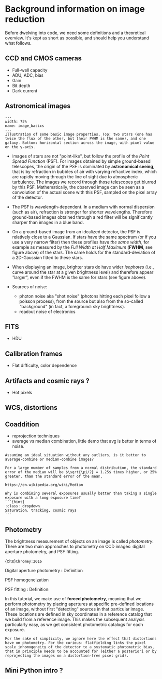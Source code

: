 # Background information on image reduction

Before dwelving into code, we need some definitions and a theoretical overview. It's kept as short as possible, and should help you understand what follows.


## CCD and CMOS cameras

* Full-well capacity
* ADU, ADC, bias
* Gain
* Bit depth
* Dark current

## Astronomical images

```{figure} ./figures/image_basics.png
---
width: 75%
name: image_basics
---
Illustration of some basic image properties. Top: two stars (one has twice the flux of the other, but their FWHM is the same), and one galaxy. Bottom: horizontal section across the image, with pixel value on the y-axis.
```

* Images of stars are not "point-like", but follow the profile of the *Point Spread Function* (PSF). For images obtained by simple ground-based telescopes, the origin of the PSF is dominated by **astronomical seeing**, that is by refraction in bubbles of air with varying refractive index, which are rapidly moving through the line of sight due to atmospheric turbulence. The images we record through those telescopes get blurred by this PSF. Mathematically, the observed image can be seen as a convolution of the actual scene with this PSF, sampled on the pixel array of the detector.

* The PSF is wavelength-dependent. In a medium with normal dispersion (such as air), refraction is stronger for shorter wavelengths. Therefore ground-based images obtained through a red filter will be significantly sharper than images in a blue band.

* On a ground-based image from an idealized detector, the PSF is relatively close to a Gaussian. If stars have the same spectrum (or if you use a very narrow filter) then these profiles have *the same width*, for example as measured by the *Full Width at Half Maximum* (**FWHM**, see figure above) of the stars. The same holds for the standard-deviation of a 2D-Gaussian fitted to these stars.

* When displaying an image, brighter stars do have wider *isophotes* (i.e., curve around the star at a given brightness level) and therefore appear "larger", even if the FWHM is the same for stars (see figure above).

* Sources of noise: 
    * photon noise aka "shot noise" (photons hitting each pixel follow a poisson process), from the source but also from the so-called "background" (in fact, a foreground: sky brightness).
    * readout noise of electronics



## FITS

* HDU

## Calibration frames

* Flat difficulty, color dependence

## Artifacts and cosmic rays ?

* Hot pixels

## WCS, distortions

## Coaddition


* reprojection techniques
* average vs median combination, little demo that avg is better in terms of noise.


```{sidebar} Average or median?
Assuming an ideal situation without any outliers, is it better to average-combine or median-combine images?

For a large number of samples from a normal distribution, the standard error of the median will be $\sqrt{\pi/2} = 1.25$ times higher, or 25% greater, than the standard error of the mean.

https://en.wikipedia.org/wiki/Median
```

````{admonition} Question
Why is combining several exposures usually better than taking a single exposure with a long exposure time?
```{hint}
:class: dropdown
Saturation, tracking, cosmic rays
```
````


## Photometry

The brightness measurement of objects on an image is called *photometry*. There are two main approaches to photometry on CCD images: digital aperture photometry, and PSF fitting.


{cite}`Chromey:2016`


Digital aperture photometry
: Definition

  PSF homogeneization

PSF fitting
: Definition

In this tutorial, we make use of **forced photometry**, meaning that we perform photometry by placing apertures at specific pre-defined locations of an image, without first "detecting" sources in that particular image. These locations are defined in sky coordinates in a reference catalog that we build from a reference image. This makes the subsequent analysis particularly easy, as we get consistent photometric catalogs for each exposure.


```{note}
For the sake of simplicity, we ignore here the effect that distortions have on photometry. For the curious: flatfielding links the pixel scale inhomogeneity of the detector to a systematic photometric bias, that in principle needs to be accounted for (either a posteriori or by reprojecting the images on a distortion-free pixel grid).
```

## Mini Python intro ? 

